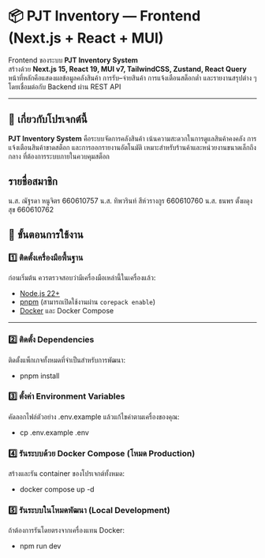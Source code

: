 # 📦 PJT Inventory — Frontend (Next.js + React + MUI)

Frontend ของระบบ **PJT Inventory System**  
สร้างด้วย **Next.js 15, React 19, MUI v7, TailwindCSS, Zustand, React Query**  
หน้าที่หลักคือแสดงผลข้อมูลคลังสินค้า การรับ–จ่ายสินค้า การแจ้งเตือนสต็อกต่ำ และรายงานสรุปต่าง ๆ  
โดยเชื่อมต่อกับ Backend ผ่าน REST API

---

## 🧭 เกี่ยวกับโปรเจกต์นี้

**PJT Inventory System** คือระบบจัดการคลังสินค้า เน้นความสะดวกในการดูแลสินค้าคงคลัง 
การแจ้งเตือนสินค้าขาดสต็อก และการออกรายงานอัตโนมัติ เหมาะสำหรับร้านค้าและหน่วยงานขนาดเล็กถึงกลาง
ที่ต้องการระบบภายในควบคุมสต็อก

## รายชื่อสมาชิก
น.ส. ณัฐรดา 		หนูจิตร 		660610757
น.ส. ทิพวรินท์ 	สีห์วรางกูร 	660610760
น.ส. ธนพร		ตั้งผดุงสุข	    660610762

## 🚀 ขั้นตอนการใช้งาน

### 1️⃣ ติดตั้งเครื่องมือพื้นฐาน
ก่อนเริ่มต้น ควรตรวจสอบว่ามีเครื่องมือเหล่านี้ในเครื่องแล้ว:
- [Node.js 22+](https://nodejs.org/)
- [pnpm](https://pnpm.io) (สามารถเปิดใช้งานผ่าน `corepack enable`)
- [Docker](https://www.docker.com/) และ Docker Compose

---

### 2️⃣ ติดตั้ง Dependencies
ติดตั้งแพ็กเกจทั้งหมดที่จำเป็นสำหรับการพัฒนา:

- pnpm install

### 3️⃣ ตั้งค่า Environment Variables
คัดลอกไฟล์ตัวอย่าง .env.example แล้วแก้ไขค่าตามเครื่องของคุณ:

- cp .env.example .env

### 4️⃣ รันระบบด้วย Docker Compose (โหมด Production)
สร้างและรัน container ของโปรเจกต์ทั้งหมด:

- docker compose up -d

### 5️⃣ รันระบบในโหมดพัฒนา (Local Development)
ถ้าต้องการรันโดยตรงจากเครื่องแทน Docker:

- npm run dev